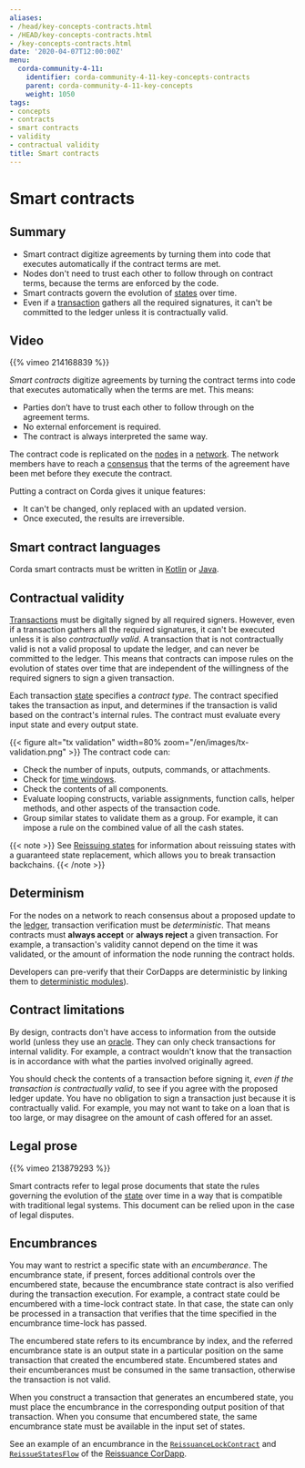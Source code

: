 ```yaml
---
aliases:
- /head/key-concepts-contracts.html
- /HEAD/key-concepts-contracts.html
- /key-concepts-contracts.html
date: '2020-04-07T12:00:00Z'
menu:
  corda-community-4-11:
    identifier: corda-community-4-11-key-concepts-contracts
    parent: corda-community-4-11-key-concepts
    weight: 1050
tags:
- concepts
- contracts
- smart contracts
- validity
- contractual validity
title: Smart contracts
---
```



# Smart contracts

## Summary

* Smart contract digitize agreements by turning them into code that executes automatically if the contract terms are met.
* Nodes don't need to trust each other to follow through on contract terms, because the terms are enforced by the code.
* Smart contracts govern the evolution of [states](key-concepts-states.md) over time.
* Even if a [transaction](key-concepts-transactions.md) gathers all the required signatures, it can't be committed to the ledger unless it is contractually valid.

## Video

{{% vimeo 214168839 %}}


*Smart contracts* digitize agreements by turning the contract terms into code that executes automatically when the terms are met. This means:
* Parties don’t have to trust each other to follow through on the agreement terms.
* No external enforcement is required.
* The contract is always interpreted the same way.

The contract code is replicated on the [nodes](key-concepts-node.md) in a [network](key-concepts-ecosystem.md). The network members have to reach a [consensus](key-concepts-consensus.md) that the terms of the agreement have been met before they execute the contract.

Putting a contract on Corda gives it unique features:
* It can't be changed, only replaced with an updated version.
* Once executed, the results are irreversible.

## Smart contract languages
Corda smart contracts must be written in [Kotlin](https://kotlinlang.org/) or [Java](https://www.java.com/en/).

## Contractual validity

[Transactions](key-concepts-transactions.md) must be digitally signed by all required signers. However, even if a
transaction gathers all the required signatures, it can't be executed unless it is also *contractually valid*. A transaction that is not contractually valid is not a valid proposal to update the ledger, and can never be committed to the ledger. This means that contracts can impose rules on the evolution of states over time that are independent of the willingness of the required signers to sign a given transaction.

Each transaction [state](key-concepts-states.md) specifies a *contract type*. The contract specified takes the transaction as input, and determines if the transaction is valid based on the
contract's internal rules. The contract must evaluate every input state and every output state.

{{< figure alt="tx validation" width=80% zoom="/en/images/tx-validation.png" >}}
The contract code can:

* Check the number of inputs, outputs, commands, or attachments.
* Check for [time windows](key-concepts-time-windows.md).
* Check the contents of all components.
* Evaluate looping constructs, variable assignments, function calls, helper methods, and other aspects of the transaction code.
* Group similar states to validate them as a group. For example, it can impose a rule on the combined value of all the cash
states.

{{< note >}}
See [Reissuing states](reissuing-states.md) for information about reissuing states with a guaranteed state replacement, which allows you to break transaction backchains.
{{< /note >}}

## Determinism

For the nodes on a network to reach consensus about a proposed update to the [ledger](key-concepts-ledger.md), transaction verification must be *deterministic*. That means contracts must **always accept** or **always reject** a given transaction. For example, a transaction's validity cannot depend on the time it was validated, or the amount of information the node running the contract holds.

Developers can pre-verify that their CorDapps are deterministic by linking them to [deterministic modules](deterministic-modules.md)).

## Contract limitations

By design, contracts don't have access to information from the outside world (unless they use an [oracle](key-concepts-oracles.md). They can only check transactions for internal validity. For example, a contract wouldn't know that the transaction is in accordance with what the parties involved originally agreed.

You should check the contents of a transaction before signing it, *even if the transaction is
contractually valid*, to see if you agree with the proposed ledger update. You have no obligation to
sign a transaction just because it is contractually valid. For example, you may not want to take on a loan that
is too large, or may disagree on the amount of cash offered for an asset.

## Legal prose

{{% vimeo 213879293 %}}

Smart contracts refer to legal prose documents that state the rules governing the evolution of the [state](key-concepts-states.md) over
time in a way that is compatible with traditional legal systems. This document can be relied upon in the case of
legal disputes.

## Encumbrances

You may want to restrict a specific state with an *encumberance*. The encumbrance state, if present, forces additional controls over the encumbered state, because the encumbrance state contract is also verified during the transaction execution. For example, a contract state could be
encumbered with a time-lock contract state. In that case, the state can only be processed in a transaction that verifies that the
time specified in the encumbrance time-lock has passed.

The encumbered state refers to its encumbrance by index, and the referred encumbrance state is an output state in a
particular position on the same transaction that created the encumbered state. Encumbered states and their encumberances must be consumed in the same transaction, otherwise the transaction is not valid.

When you construct a transaction that generates an encumbered state, you must place the encumbrance in the corresponding output
position of that transaction. When you consume that encumbered state, the same encumbrance state must be
available in the input set of states.

See an example of an encumbrance in the <a href="https://github.com/corda/reissue-cordapp/blob/master/contracts/src/main/kotlin/com/r3/corda/lib/reissuance/contracts/ReissuanceLockContract.kt">`ReissuanceLockContract`</a> and <a href="https://github.com/corda/reissue-cordapp/blob/master/workflows/src/main/kotlin/com/r3/corda/lib/reissuance/flows/ReissueStates.kt">`ReissueStatesFlow`</a> of the [Reissuance CorDapp](https://github.com/corda/reissue-cordapp).
